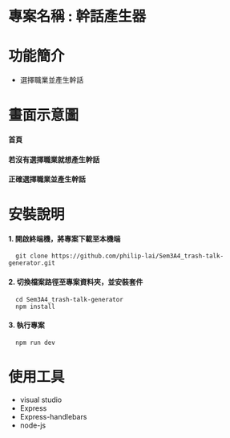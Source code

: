 # 專案名稱 : 幹話產生器
# 功能簡介
* 選擇職業並產生幹話

# 畫面示意圖
#### 首頁


#### 若沒有選擇職業就想產生幹話


#### 正確選擇職業並產生幹話


# 安裝說明
#### 1. 開啟終端機，將專案下載至本機端

      git clone https://github.com/philip-lai/Sem3A4_trash-talk-generator.git
#### 2. 切換檔案路徑至專案資料夾，並安裝套件

      cd Sem3A4_trash-talk-generator
      npm install
#### 3. 執行專案
      npm run dev
      

# 使用工具
* visual studio
* Express
* Express-handlebars
* node-js



